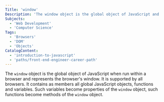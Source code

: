 ```yaml
---
Title: 'window'
Description: 'The window object is the global object of JavaScript and represents the browser's window.'
Subjects:
  - 'Web Development'
  - 'Computer Science'
Tags:
  - 'Browsers'
  - 'DOM'
  - 'Objects'
CatalogContent:
  - 'introduction-to-javascript'
  - 'paths/front-end-engineer-career-path'
---
```


The `window` object is the global object of JavaScript when run within a browser and represents the browser's window. It is supported by all browsers. It contains as members all global JavaScript objects, functions and variables. Such variables become properties of the `window` object, such functions become methods of the `window` object.





